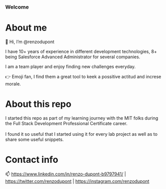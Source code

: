 ### Welcome

# About me

👋 Hi, I’m @renzodupont

I have 10+ years of experience in different development technologies, 8+ being Salesforce Advanced Administrator for several companies.

I am a team player and enjoy finding new challenges everyday.

👉 Emoji fan, I find them a great tool to keek a possitive actitud and increse morale.

# About this repo

I started this repo as part of my learning journey with the MIT folks during the Full Stack Development Professional Certificate career.<br/><br/>
I found it so useful that I started using it for every lab project as well as to share some useful snippets.<br/>

# Contact info

📫 https://www.linkedin.com/in/renzo-dupont-b9797941/ | https://twitter.com/renzodupont | https://instagram.com/renzodupont
